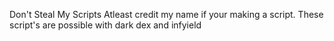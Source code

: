 Don't Steal My Scripts Atleast credit my name if your making a script.
These script's are possible with dark dex and infyield
